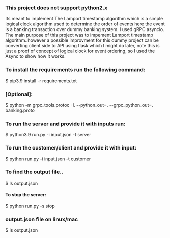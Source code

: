 ### This project does not support python2.x

Its meant to implement The Lamport timestamp algorithm which is a simple logical clock algorithm used to determine the order of events here the event is a  banking transaction over dummy banking system. I used gRPC asyncio. The main purpose of this project was to impement Lamport timestamp algorithm..however a possible improvment for this dummy project can be  converting client side to API using flask which I might do later, note this is just a proof of concept of logical clock for event ordering, so I used the Async to show how it works.


### To install the requirements run the following command:


$ pip3.9 install -r requirements.txt 

### [Optional]:
$ python -m grpc_tools.protoc -I. --python_out=. --grpc_python_out=. banking.proto 

### To run the server and provide it with inputs run:

$ python3.9 run.py  -i input.json -t server

### To run the customer/client and provide it with input:

$ python run.py  -i input.json -t customer

### To find the output file..
$ ls  output.json

#### To stop the server:

$ python run.py  -s stop

### output.json file on linux/mac
 $ ls output.json
